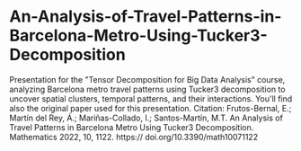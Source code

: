 # An-Analysis-of-Travel-Patterns-in-Barcelona-Metro-Using-Tucker3-Decomposition
Presentation for the "Tensor Decomposition for Big Data Analysis" course, analyzing Barcelona metro travel patterns using Tucker3 decomposition to uncover spatial clusters, temporal patterns, and their interactions. You'll find also the original paper used for this presentation.
Citation: Frutos-Bernal, E.; Martín del Rey, Á.; Mariñas-Collado, I.; Santos-Martín, M.T. An Analysis of Travel Patterns in Barcelona Metro Using Tucker3 Decomposition. Mathematics 2022, 10, 1122. 
https:// doi.org/10.3390/math10071122
